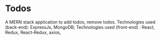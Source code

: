 # Todos
A MERN stack application to add todos, remove todos.
Technologies used (back-end):
  ExpressJs,
  MongoDB;
Technologies used (front-end) :
  React,
  Redux,
  React-Redux,
  axios,
